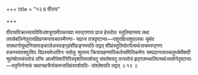+++
title = "१२ प्र वीराय"

+++

वीरायविक्रान्तायविविधंशत्रूणामीरकायवा मरुद्गणाय प्राज हेस्तोतः स्तुतिम्प्रगमय तथा तवसेबलिनेतुरायक्षिप्रगमनायचतस्मैगणा- यप्राज तत्रदृष्टान्तः—पशुरक्षिःपशुपालकः यूथेव सयथागोयूथानिसायङ्कालेअस्तङ्गृहंशीघ्रङ्गमयति तद्वत् शीघ्रंस्तुतिम्प्रेरयेत्यर्थःसचमरुद्गणः वचनस्यवक्तुःविपः विप्रस्यमेधाविनः स्तोतुः श्रुतस्य क्रियाग्रहणमपिकर्तव्यमितिकर्मणः सम्प्रदानत्वाच्चतुर्थ्यर्थेषष्ठी श्रुतंश्रोतव्यंस्तोत्रं तन्वि आत्मीयेशरीरेपिस्पृशतिस्पर्शयतु संश्लेषयतु तत्स्तोत्रं हृद्गतम्भवत्वित्यर्थःस्पर्शनेदृष्टान्तः—स्तृभिर्ननाकं यथानक्षत्रैर्नाकमन्तरिक्षंस्पर्शयति- संश्लेषयति तद्वत् ॥ १२ ॥